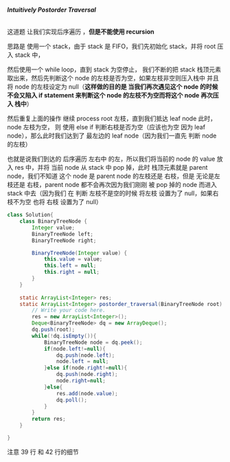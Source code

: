 ###### **Intuitively Postorder Traversal**

这道题 让我们实现后序遍历 ，**但是不能使用 recursion**

思路是 使用一个 stack，由于 stack 是 FIFO，我们先初始化 stack，并将 root 压入 stack 中，

然后使用一个 while loop，直到 stack 为空停止，
我们不断的把 stack 栈顶元素取出来，然后先判断这个 node 的左枝是否为空，如果左枝非空则压入栈中 并且将 node 的左枝设定为 null（**这样做的目的是 当我们再次遇见这个 node 的时候不会又陷入 if statement 来判断这个 node 的左枝不为空而将这个 node 再次压入 栈中**）

然后重复上面的操作 继续 process root 左枝，直到我们抵达 leaf node 此时，node 左枝为空，
则 使用 else if 判断右枝是否为空（应该也为空 因为 leaf node），那么此时我们达到了 最左边的 leaf node（因为我们一直先 判断 node 的左枝）

也就是说我们到达的 后序遍历 左右中 的左，所以我们将当前的 node 的 value 放入 res 中，并将 当前 node 从 stack 中 pop 掉，此时 栈顶元素就是 parent node，我们不知道 这个 node 是 parent node 的左枝还是 右枝，但是 无论是左枝还是 右枝，parent node 都不会再次因为我们刚刚 被 pop 掉的 node 而进入 stack 中去（因为我们 在 判断 左枝不是空的时候 将左枝 设置为了 null，如果右枝不为空 也将 右枝 设置为了 null）

```java
class Solution{
    class BinaryTreeNode {
        Integer value;
        BinaryTreeNode left;
        BinaryTreeNode right;

        BinaryTreeNode(Integer value) {
            this.value = value;
            this.left = null;
            this.right = null;
        }
    }
    
    static ArrayList<Integer> res;
    static ArrayList<Integer> postorder_traversal(BinaryTreeNode root) {
        // Write your code here.
        res = new ArrayList<Integer>();
        Deque<BinaryTreeNode> dq = new ArrayDeque();
        dq.push(root);
        while(!dq.isEmpty()){
            BinaryTreeNode node = dq.peek();
            if(node.left!=null){
                dq.push(node.left);
                node.left = null;
            }else if(node.right!=null){
                dq.push(node.right);
                node.right=null;
            }else{
                res.add(node.value);
                dq.poll();
            }
        }
        return res;
    }

}
```

注意 39 行 和 42 行的细节








